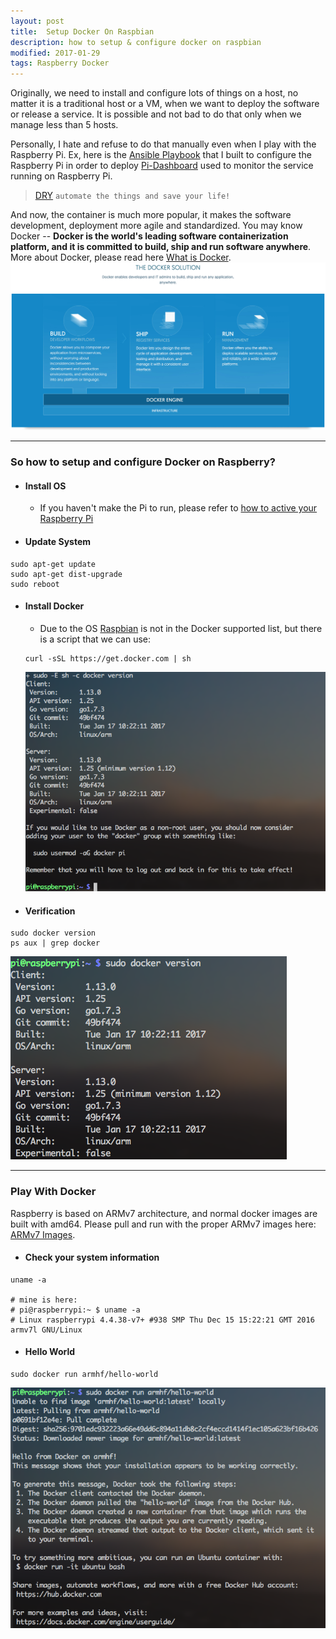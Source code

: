 ```yaml
---
layout: post
title:  Setup Docker On Raspbian
description: how to setup & configure docker on raspbian
modified: 2017-01-29
tags: Raspberry Docker
---
```


Originally, we need to install and configure lots of things on a host, no matter it is a traditional host or a VM, when we want to deploy the software or release a service. It is possible and not bad to do that only when we manage less than 5 hosts.

Personally, I hate and refuse to do that manually even when I play with the Raspberry Pi. Ex, here is the [Ansible Playbook][1] that I built to configure the Raspberry Pi in order to deploy [Pi-Dashboard][2] used to monitor the service running on Raspberry Pi.

> [DRY][3] `automate the things and save your life!`

And now, the container is much more popular, it makes the software development, deployment more agile and standardized. You may know Docker -- __Docker is the world's leading software containerization platform, and it is committed to build, ship and run software anywhere__. More about Docker, please read here [What is Docker][6].
![what-is-docker](/assets/images/docker-intro.png)

---

### So how to setup and configure Docker on Raspberry?

+ #### Install OS
  + If you haven't make the Pi to run, please refer to [how to active your Raspberry Pi][4]

+ #### Update System
```
sudo apt-get update
sudo apt-get dist-upgrade
sudo reboot
```

+ #### Install Docker
  + Due to the OS [Raspbian][5] is not in the Docker supported list, but there is a script that we can use:

  ```
  curl -sSL https://get.docker.com | sh
  ```
  ![docker-on-raspbian](/assets/images/docker-on-raspberry.png)

+ #### Verification
```
sudo docker version
ps aux | grep docker
```
![docker-info](/assets/images/docker-info.png)

---

### Play With Docker
Raspberry is based on ARMv7 architecture, and normal docker images are built with amd64. Please pull and run with the proper ARMv7 images here: [ARMv7 Images][7].

+ #### Check your system information

```
uname -a

# mine is here:
# pi@raspberrypi:~ $ uname -a
# Linux raspberrypi 4.4.38-v7+ #938 SMP Thu Dec 15 15:22:21 GMT 2016 armv7l GNU/Linux
```

+ #### Hello World

```
sudo docker run armhf/hello-world
```
![hello-world-by-docker](/assets/images/hello-world-by-docker.png)

[1]: https://github.com/shawzt/ansible-pi
[2]: https://github.com/shawzt/pi_dashboard
[3]: https://en.wikipedia.org/wiki/Don't_repeat_yourself
[4]: /posts/setup-raspberry
[5]: https://www.raspberrypi.org/downloads/raspbian/
[6]: https://www.docker.com/what-docker
[7]: https://hub.docker.com/u/armhf/
